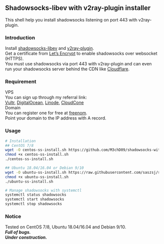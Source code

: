## Shadowsocks-libev with v2ray-plugin installer
This shell help you install shadowsocks listening on port 443 with v2ray-plugin.  
### Introduction
Install [shadowsocks-libev](https://github.com/shadowsocks/shadowsocks-libev) and [v2ray-plugin](https://github.com/shadowsocks/v2ray-plugin).  
Get a certificate from [Let’s Encrypt](https://letsencrypt.org) to enable shadowsocks over websocket (HTTPS).  
You must use shadowsocks via port 443 with v2ray-plugin and can even run your shadowsocks server behind the CDN like [Cloudflare](https://www.cloudflare.com/).  
### Requirement
VPS  
You can sign up through my referral link:  
[Vultr](https://www.vultr.com/?ref=8382242-6G), [DigitalOcean](https://m.do.co/c/7ea2fecf9223), [Linode](https://www.linode.com/?r=69960c4818028406de98ad12d7a19913869992e1), [CloudCone](https://app.cloudcone.com/?ref=1365)  
Domain  
You can register one for free at [freenom](https://my.freenom.com/clientarea.php).  
Point your domain to the IP address with A record.  
### Usage
```bash
# Installation
## CentOS 7/8
wget -O centos-ss-install.sh https://github.com/M3chD09/shadowsocks-with-v2ray-plugin-install/raw/master/centos-ss-install.sh
chmod +x centos-ss-install.sh
./centos-ss-install.sh

## Ubuntu 18.04/16.04 or Debian 9/10
wget -O ubuntu-ss-install.sh https://raw.githubusercontent.com/saszsj/shadowsocks-with-v2ray-plugin-install/master/ubuntu-ss-install.sh
chmod +x ubuntu-ss-install.sh
./ubuntu-ss-install.sh

# Manage shadowsocks with systemctl
systemctl status shadowsocks
systemctl start shadowsocks
systemctl stop shadowsocks
```
### Notice
Tested on CentOS 7/8, Ubuntu 18.04/16.04 and Debian 9/10.  
***Full of bugs.***  
***Under construction.***
